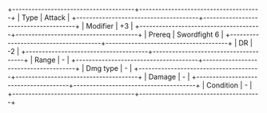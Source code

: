 +--------------------------------------+--------------------------------------+
| Type                                 | Attack                               |
+--------------------------------------+--------------------------------------+
| Modifier                             | +3                                   |
+--------------------------------------+--------------------------------------+
| Prereq                               | Swordfight 6                         |
+--------------------------------------+--------------------------------------+
| DR                                   | -2                                   |
+--------------------------------------+--------------------------------------+
| Range                                | -                                    |
+--------------------------------------+--------------------------------------+
| Dmg type                             | -                                    |
+--------------------------------------+--------------------------------------+
| Damage                               | *-*                                  |
+--------------------------------------+--------------------------------------+
| Condition                            | -                                    |
+--------------------------------------+--------------------------------------+


